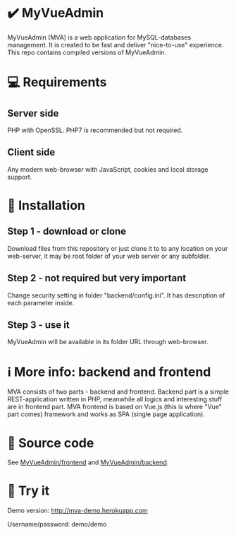 # :heavy_check_mark: MyVueAdmin
MyVueAdmin (MVA) is a web application for MySQL-databases management. It is created to be fast and deliver "nice-to-use" experience. This repo contains compiled versions of MyVueAdmin.

# :computer: Requirements
## Server side
PHP with OpenSSL. PHP7 is recommended but not required.
## Client side
Any modern web-browser with JavaScript, cookies and local storage support.

# :floppy_disk: Installation
## Step 1 - download or clone
Download files from this repository or just clone it to to any location on your web-server, it may be root folder of your web server or any subfolder.
## Step 2 - not required but very important
Change security setting in folder "backend/config.ini". It has description of each parameter inside.
## Step 3 - use it
MyVueAdmin will be available in its folder URL through web-browser.

# :information_source: More info: backend and frontend
MVA consists of two parts - backend and frontend. Backend part is a simple REST-application written in PHP, meanwhile all logics and interesting stuff are in frontend part. MVA frontend is based on Vue.js (this is where "Vue" part comes) framework and works as SPA (single page application).

# :page_facing_up: Source code
See [MyVueAdmin/frontend](https://github.com/MyVueAdmin/frontend) and [MyVueAdmin/backend](https://github.com/MyVueAdmin/backend).

# :pill: Try it
Demo version: http://mva-demo.herokuapp.com

Username/password: demo/demo
